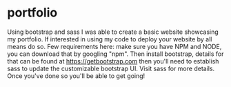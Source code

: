 # portfolio
Using bootstrap and sass I was able to create a basic website showcasing my portfolio.
If interested in using my code to deploy your website by all means do so.
Few requirements here: make sure you have NPM and NODE, you can download that by googling "npm".
Then install bootstrap, details for that can be found at https://getbootstrap.com
then you'll need to establish sass to update the customizable bootstrap UI. Visit sass for more details.
Once you've done so you'll be able to get going!
